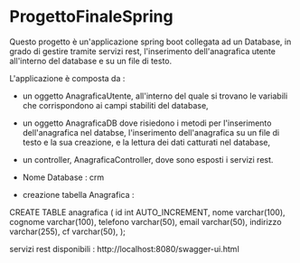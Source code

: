 # ProgettoFinaleSpring

Questo progetto è un'applicazione spring boot collegata ad un Database, in grado di gestire tramite servizi rest,  l'inserimento dell'anagrafica utente all'interno del database e su un file di testo. 

L'applicazione è composta da : 
- un oggetto AnagraficaUtente, all'interno del quale si trovano le variabili che corrispondono ai campi stabiliti del database, 
- un oggetto AnagraficaDB dove risiedono i metodi per l'inserimento dell'anagrafica nel databse, l'inserimento dell'anagrafica su un file di testo e la sua creazione, e la lettura dei dati catturati nel database,
- un controller, AnagraficaController, dove sono esposti i servizi rest.

- Nome Database : crm

- creazione tabella Anagrafica :

CREATE TABLE anagrafica (
    id int AUTO_INCREMENT,
    nome varchar(100),
    cognome varchar(100),
    telefono varchar(50),
    email varchar(50),
    indirizzo varchar(255),
    cf varchar(50),
);


servizi rest disponibili : http://localhost:8080/swagger-ui.html 
